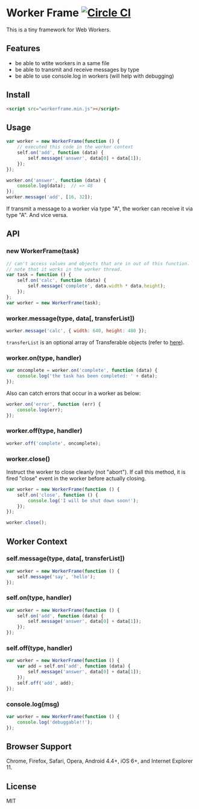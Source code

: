 # Worker Frame [![Circle CI](https://circleci.com/gh/knowledgecode/workerframe.svg?style=shield)](https://circleci.com/gh/knowledgecode/workerframe)
This is a tiny framework for Web Workers.  

## Features
- be able to wtite workers in a same file  
- be able to transmit and receive messages by type  
- be able to use console.log in workers (will help with debugging)  

## Install
``` html
<script src="workerframe.min.js"></script>
```

## Usage
```javascript
var worker = new WorkerFrame(function () {
    // executed this code in the worker context
    self.on('add', function (data) {
        self.message('answer', data[0] + data[1]);
    });
});

worker.on('answer', function (data) {
    console.log(data);  // => 48
});
worker.message('add', [16, 32]);
```
If transmit a message to a worker via type "A", the worker can receive it via type "A". And vice versa.  

## API
### new WorkerFrame(task)
```javascript
// can't access values and objects that are in out of this function.
// note that it works in the worker thread.
var task = function () {
    self.on('calc', function (data) {
        self.message('complete', data.width * data.height);
    });
};
var worker = new WorkerFrame(task);
```
### worker.message(type, data[, transferList])
```javascript
worker.message('calc', { width: 640, height: 480 });
```
`transferList` is an optional array of Transferable objects (refer to [here](https://developer.mozilla.org/en-US/docs/Web/API/Transferable)).  
### worker.on(type, handler)
```javascript
var oncomplete = worker.on('complete', function (data) {
    console.log('the task has been completed: ' + data);
});
```
Also can catch errors that occur in a worker as below:  
```javascript
worker.on('error', function (err) {
    console.log(err);
});
```
### worker.off(type, handler)
```javascript
worker.off('complete', oncomplete);
```
### worker.close()
Instruct the worker to close cleanly (not "abort"). If call this method, it is fired "close" event in the worker before actually closing.
```javascript
var worker = new WorkerFrame(function () {
    self.on('close', function () {
        console.log('I will be shut down soon!');
    });
});

worker.close();
```
## Worker Context
### self.message(type, data[, transferList])
```javascript
var worker = new WorkerFrame(function () {
    self.message('say', 'hello');
});
```
### self.on(type, handler)
```javascript
var worker = new WorkerFrame(function () {
    self.on('add', function (data) {
        self.message('answer', data[0] + data[1]);
    });
});
```
### self.off(type, handler)
```javascript
var worker = new WorkerFrame(function () {
    var add = self.on('add', function (data) {
        self.message('answer', data[0] + data[1]);
    });
    self.off('add', add);
});
```
### console.log(msg)
```javascript
var worker = new WorkerFrame(function () {
    console.log('debuggable!!');
});
```

## Browser Support
Chrome, Firefox, Safari, Opera, Android 4.4+, iOS 6+, and Internet Explorer 11.  

## License
MIT  
